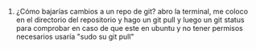 1. ¿Cómo bajarías cambios a un repo de git?
abro la terminal, me coloco en el directorio del repositorio y hago un git pull y luego un git status para comprobar en caso de que este en ubuntu y no tener permisos necesarios usaría "sudo su git pull"